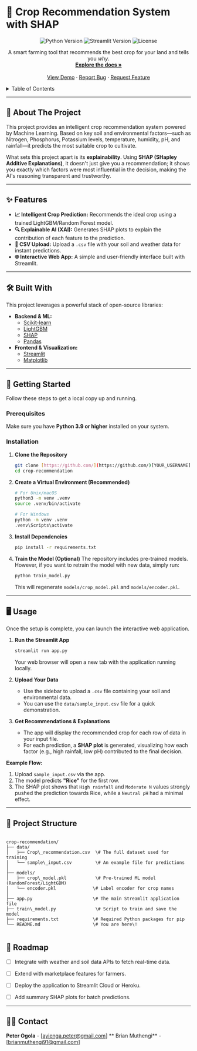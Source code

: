 
# 🌱 Crop Recommendation System with SHAP

<p align="center">
  <img src="https://img.shields.io/badge/Python-3.9%2B-blue?style=for-the-badge&logo=python" alt="Python Version">
  <img src="https://img.shields.io/badge/Framework-Streamlit-red?style=for-the-badge&logo=streamlit" alt="Streamlit Version">
  <img src="https://img.shields.io/badge/License-MIT-green?style=for-the-badge" alt="License">
</p>

<p align="center">
  A smart farming tool that recommends the best crop for your land and tells you <em>why</em>.
  <br />
  <a href="#-about-the-project"><strong>Explore the docs »</strong></a>
  <br />
  <br />
  <a href="[#-usage](https://github.com/Ogola720/Soil_analysis/tree/main)">View Demo</a>
  ·
  <a href="[https://github.com/[Ogola720]/crop-recommendation/issues](https://github.com/Ogola720)">Report Bug</a>
  ·
  <a href="[https://github.com/[Ogola720]/crop-recommendation/issues](https://github.com/Ogola720)">Request Feature</a>
</p>

<details>
  <summary>Table of Contents</summary>
  <ol>
    <li><a href="#-about-the-project">About The Project</a></li>
    <li><a href="#-features">Features</a></li>
    <li><a href="#-built-with">Built With</a></li>
    <li><a href="#-getting-started">Getting Started</a></li>
    <li><a href="#-usage">Usage</a></li>
    <li><a href="#-project-structure">Project Structure</a></li>
    <li><a href="#-roadmap">Roadmap</a></li>
    <li><a href="#-contact">Contact</a></li>
  </ol>
</details>

---

## 📖 About The Project



This project provides an intelligent crop recommendation system powered by Machine Learning. Based on key soil and environmental factors—such as Nitrogen, Phosphorus, Potassium levels, temperature, humidity, pH, and rainfall—it predicts the most suitable crop to cultivate.

What sets this project apart is its **explainability**. Using **SHAP (SHapley Additive Explanations)**, it doesn't just give you a recommendation; it shows you exactly which factors were most influential in the decision, making the AI's reasoning transparent and trustworthy.

---

## ✨ Features

* **📈 Intelligent Crop Prediction:** Recommends the ideal crop using a trained LightGBM/Random Forest model.
* **🔍 Explainable AI (XAI):** Generates SHAP plots to explain the contribution of each feature to the prediction.
* **📁 CSV Upload:** Upload a `.csv` file with your soil and weather data for instant predictions.
* **🌐 Interactive Web App:** A simple and user-friendly interface built with Streamlit.

---

## 🛠️ Built With

This project leverages a powerful stack of open-source libraries:

* **Backend & ML:**
    * [Scikit-learn](https://scikit-learn.org/)
    * [LightGBM](https://lightgbm.readthedocs.io/en/latest/)
    * [SHAP](https://shap.readthedocs.io/en/latest/)
    * [Pandas](https://pandas.pydata.org/)
* **Frontend & Visualization:**
    * [Streamlit](https://streamlit.io/)
    * [Matplotlib](https://matplotlib.org/)

---

## 🚀 Getting Started

Follow these steps to get a local copy up and running.

### Prerequisites

Make sure you have **Python 3.9 or higher** installed on your system.

### Installation

1.  **Clone the Repository**
    ```sh
    git clone [https://github.com/](https://github.com/)[YOUR_USERNAME]/crop-recommendation.git
    cd crop-recommendation
    ```

2.  **Create a Virtual Environment (Recommended)**
    ```sh
    # For Unix/macOS
    python3 -m venv .venv
    source .venv/bin/activate

    # For Windows
    python -m venv .venv
    .venv\Scripts\activate
    ```

3.  **Install Dependencies**
    ```sh
    pip install -r requirements.txt
    ```

4.  **Train the Model (Optional)**
    The repository includes pre-trained models. However, if you want to retrain the model with new data, simply run:
    ```sh
    python train_model.py
    ```
    This will regenerate `models/crop_model.pkl` and `models/encoder.pkl`.

---

## 🖥️ Usage

Once the setup is complete, you can launch the interactive web application.

1.  **Run the Streamlit App**
    ```sh
    streamlit run app.py
    ```
    Your web browser will open a new tab with the application running locally.

2.  **Upload Your Data**
    * Use the sidebar to upload a `.csv` file containing your soil and environmental data.
    * You can use the `data/sample_input.csv` file for a quick demonstration.

3.  **Get Recommendations & Explanations**
    * The app will display the recommended crop for each row of data in your input file.
    * For each prediction, a **SHAP plot** is generated, visualizing how each factor (e.g., high rainfall, low pH) contributed to the final decision.



**Example Flow:**
1.  Upload `sample_input.csv` via the app.
2.  The model predicts **"Rice"** for the first row.
3.  The SHAP plot shows that `High rainfall` and `Moderate N` values strongly pushed the prediction towards Rice, while a `Neutral pH` had a minimal effect.

---

## 📂 Project Structure

````

crop-recommendation/
├── data/
│   ├── Crop\_recommendation.csv  \# The full dataset used for training
│   └── sample\_input.csv         \# An example file for predictions
│
├── models/
│   ├── crop\_model.pkl           \# Pre-trained ML model (RandomForest/LightGBM)
│   └── encoder.pkl              \# Label encoder for crop names
│
├── app.py                       \# The main Streamlit application file
├── train\_model.py               \# Script to train and save the model
├── requirements.txt             \# Required Python packages for pip
└── README.md                    \# You are here\!


````
## 🔮 Roadmap

-   [ ] Integrate with weather and soil data APIs to fetch real-time data.
-   [ ] Extend with marketplace features for farmers.
-   [ ] Deploy the application to Streamlit Cloud or Heroku.
-   [ ] Add summary SHAP plots for batch predictions.


---

## 👨‍💻 Contact

**Peter Ogola** - [ayienga.peter@gmail.com]
** Brian Muthengi** -[brianmuthengi91@gmail.com]
